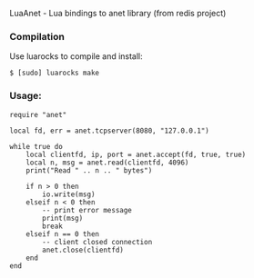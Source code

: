 LuaAnet - Lua bindings to anet library (from redis project)

### Compilation

Use luarocks to compile and install:

    $ [sudo] luarocks make

### Usage:

	require "anet"
	
	local fd, err = anet.tcpserver(8080, "127.0.0.1")
	
	while true do
		local clientfd, ip, port = anet.accept(fd, true, true)
		local n, msg = anet.read(clientfd, 4096)
		print("Read " .. n .. " bytes")
		
		if n > 0 then
			io.write(msg)
		elseif n < 0 then
			-- print error message
			print(msg)
			break
		elseif n == 0 then
			-- client closed connection
			anet.close(clientfd)
		end
	end
